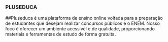 ### PLUSEDUCA

##Pluseduca é uma plataforma de ensino online voltada para a preparação de estudantes que desejam realizar concursos públicos e o ENEM. Nosso foco é oferecer um ambiente acessível e de qualidade, proporcionando materiais e ferramentas de estudo de forma gratuita.

